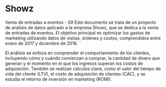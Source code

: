# Showz
Venta de entradas a eventos - S9
Este documento se trata de un proyecto de análisis de datos aplicado a la empresa Showz, que se dedica a la venta de entradas de eventos. El objetivo principal es optimizar los gastos de marketing utilizando datos de visitas, órdenes y costos, comprendidos entre enero de 2017 y diciembre de 2018.

El análisis se enfoca en comprender el comportamiento de los clientes, incluyendo cómo y cuándo comienzan a comprar, la cantidad de dinero que generan y el momento en el que los ingresos superan los costos de adquisición. También se realizan cálculos clave, como el valor del tiempo de vida del cliente (LTV), el costo de adquisición de clientes (CAC), y se estudia el retorno de inversión en marketing (ROMI).
